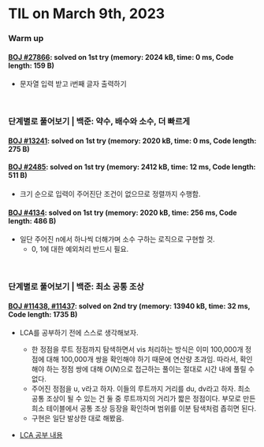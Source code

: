 # **TIL on March 9th, 2023**
### Warm up
#### [BOJ #27866](../../../Problem%20Solving/boj/uncategorized/27866-03-09-2023.cpp): solved on 1st try (memory: 2024 kB, time: 0 ms, Code length: 159 B)
* 문자열 입력 받고 i번째 글자 출력하기
<br>

### 단계별로 풀어보기 | 백준: 약수, 배수와 소수, 더 빠르게
#### [BOJ #13241](../../../Problem%20Solving/boj/Math/13241-03-09-2023.cpp): solved on 1st try (memory: 2020 kB, time: 0 ms, Code length: 275 B)

#### [BOJ #2485](../../../Problem%20Solving/boj/Math/2485-03-09-2023.cpp): solved on 1st try (memory: 2412 kB, time: 12 ms, Code length: 511 B)
* 크기 순으로 입력이 주어진단 조건이 없으므로 정렬까지 수행함.

#### [BOJ #4134](../../../Problem%20Solving/boj/Math/4134-03-09-2023.cpp): solved on 1st try (memory: 2020 kB, time: 256 ms, Code length: 486 B)
* 일단 주어진 n에서 하나씩 더해가며 소수 구하는 로직으로 구현할 것.
  - 0, 1에 대한 예외처리 반드시 필요.
<br>

### 단계별로 풀어보기 | 백준: 최소 공통 조상
#### [BOJ #11438, #11437](../../../Problem%20Solving/boj/Tree/11438-03-09-2023.cpp): solved on 2nd try (memory: 13940 kB, time: 32 ms, Code length: 1735 B)
* LCA를 공부하기 전에 스스로 생각해보자.
  - 한 정점을 루트 정점까지 탐색하면서 vis 처리하는 방식은 이미 100,000개 정점에 대해 100,000개 쌍을 확인해야 하기 때문에 연산량 초과임. 따라서, 확인해야 하는 정점 쌍에 대해 $O(N)$으로 접근하는 풀이는 절대로 시간 내에 풀릴 수 없다.
  - 주어진 정점을 u, v라고 하자. 이들의 루트까지 거리를 du, dv라고 하자. 최소 공통 조상이 될 수 있는 건 둘 중 루트까지의 거리가 짧은 정점이다. 부모로 만든 희소 테이블에서 공통 조상 등장을 확인하며 범위를 이분 탐색처럼 좁히면 된다.
  - 구현은 일단 발상한 대로 해봤음.

* [LCA 공부 내용](../../../Computer%20Science/Algorithm/lca-03-09-2023.md)